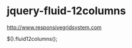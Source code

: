 jquery-fluid-12columns
======================

http://www.responsivegridsystem.com



$().fluid12columns();

